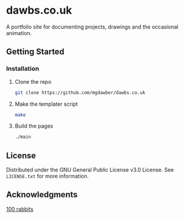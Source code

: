 # dawbs.co.uk

A portfolio site for documenting projects, drawings and the occasional animation.

## Getting Started

### Installation

1. Clone the repo
   ```sh
   git clone https://github.com/mgdawber/dawbs.co.uk
   ```
2. Make the templater script
   ```sh
   make
   ```
3. Build the pages
   ```sh
   ./main
   ```

## License

Distributed under the GNU General Public License v3.0 License. See `LICENSE.txt` for more information.

## Acknowledgments

[100 rabbits](https://100r.co/site/home.html)
